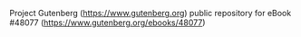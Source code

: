 Project Gutenberg (https://www.gutenberg.org) public repository for eBook #48077 (https://www.gutenberg.org/ebooks/48077)
